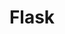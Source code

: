 ---
label: 
title: "Flask"
order: 170
layout: table-of-contents
presentation: grid
outputs: [ html ]
---